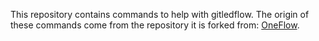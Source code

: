 This repository contains commands to help with gitledflow.
The origin of these commands come from the repository it is forked from: [OneFlow](https://github.com/StevenThuriot/oneflow "OneFlow").
